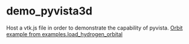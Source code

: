 # demo_pyvista3d
Host a vtk.js file in order to demonstrate the capability of pyvista.
[Orbit example from examples.load_hydrogen_orbital](https://natsuwater.github.io/demo_pyvista3d/d-orbit.html)
